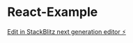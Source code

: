 # React-Example

[Edit in StackBlitz next generation editor ⚡️](https://stackblitz.com/~/github.com/tripathi-suraj/React-Example)